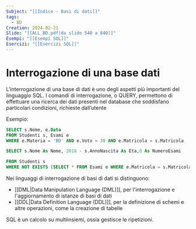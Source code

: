 ```yaml
---
Subject: "[[Indice - Basi di dati]]"
tags:
  - BD
Creation: 2024-02-21
Slide: "[[ALL_BD.pdf|da slide 540 a 840]]"
Esempi: "[[Esempi SQL]]"
Esercizi: "[[Esercizi SQL]]"
---
```

 # Interrogazione di una base dati
L’interrogazione di una base di dati è uno degli aspetti più importanti del linguaggio SQL. 
I comandi di interrogazione, o QUERY, permettono di effettuare una ricerca dei dati presenti nel database che soddisfano particolari condizioni, richieste dall’utente

Esempio:
```SQL
SELECT s.Nome, e.Data
FROM Studenti s, Esami e
WHERE e.Materia = 'BD' AND e.Voto = 30 AND e.Matricola = s.Matricola

SELECT s.Nome As Nome, 2018 - s.AnnoNascita As Eta,0 As NumeroEsami

FROM Studenti s
WHERE NOT EXISTS (SELECT * FROM Esami e WHERE e.Matricola = s.Matricola 
```

Nei linguaggi di interrogazione di basi di dati si distinguono: 
- [[DML|Data Manipulation Language (DML)]], per l'interrogazione e l'aggiornamento di istanze di basi di dati 
- [[DDL|Data Definition Language (DDL)]], per la definizione di schemi e altre operazioni, come la creazione di tabelle

SQL è un calcolo su multiinsiemi, ossia gestisce le ripetizioni.


